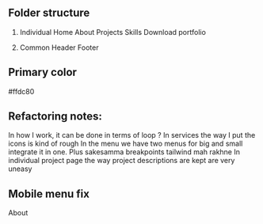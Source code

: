 ## Folder structure

1. Individual
Home
About
Projects
Skills
Download portfolio

2. Common
Header
Footer

## Primary color
#ffdc80


## Refactoring notes:
In how I work, it can be done in terms of loop ? 
In services the way I put the icons is kind of rough
In the menu we have two menus for big and small integrate it in one. Plus sakesamma breakpoints tailwind mah rakhne
In individual project page the way project descriptions are kept are very uneasy 

## Mobile menu fix
About
